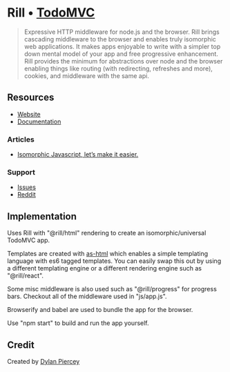 # Rill • [TodoMVC](http://todomvc.com)

> Expressive HTTP middleware for node.js and the browser. Rill brings cascading middleware to the browser and enables truly isomorphic web applications. It makes apps enjoyable to write with a simpler top down mental model of your app and free progressive enhancement.
> Rill provides the minimum for abstractions over node and the browser enabling things like routing (with redirecting, refreshes and more), cookies, and middleware with the same api.


## Resources

- [Website](https://github.com/rill-js/rill)
- [Documentation](https://github.com/rill-js/rill/tree/master/docs/api)

### Articles

- [Isomorphic Javascript, let’s make it easier.](https://medium.com/@pierceydylan/isomorphic-javascript-it-just-has-to-work-b9da5b0c8035)

### Support

- [Issues](https://github.com/rill-js/rill/issues)
- [Reddit](https://www.reddit.com/r/Rill/)


## Implementation

Uses Rill with "@rill/html" rendering to create an isomorphic/universal TodoMVC app.

Templates are created with [as-html](https://github.com/DylanPiercey/as-html) which enables a simple templating language with es6 tagged templates. You can easily swap this out by using a different templating engine or a different rendering engine such as "@rill/react".

Some misc middleware is also used such as "@rill/progress" for progress bars.
Checkout all of the middleware used in "js/app.js".

Browserify and babel are used to bundle the app for the browser.

Use "npm start" to build and run the app yourself.

## Credit

Created by [Dylan Piercey](https://github.com/DylanPiercey)

